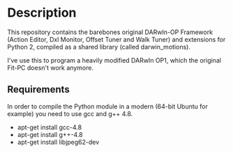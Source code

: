 # Description
This repository contains the barebones original DARwIn-OP Framework (Action Editor, Dxl Monitor, Offset Tuner and Walk Tuner) and extensions for Python 2, compiled as a shared library (called darwin_motions).

I've use this to program a heavily modified DARwIn OP1, which the  original Fit-PC doesn't work anymore.

## Requirements
In order to compile the Python module in a modern (64-bit Ubuntu for example) you need to use gcc and g++ 4.8.

* apt-get install gcc-4.8
* apt-get install g++-4.8
* apt-get install libjpeg62-dev

